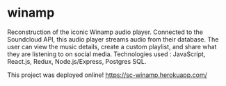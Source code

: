# winamp

Reconstruction of the iconic Winamp audio player.
Connected to the Soundcloud API, this audio player streams audio from their database. The user can view the music details, create a custom playlist, and share what they are listening to on social media. 
Technologies used : JavaScript, React.js, Redux, Node.js/Express, Postgres SQL.

This project was deployed online!
https://sc-winamp.herokuapp.com/
